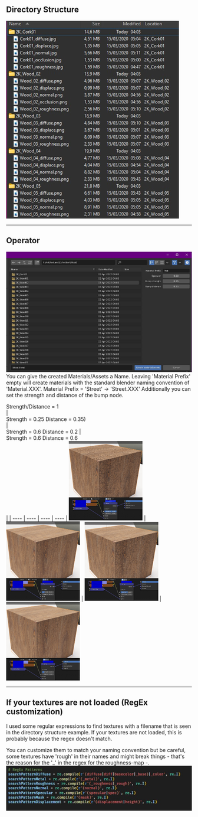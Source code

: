 ## Directory Structure
![Needed directory structure](/images/NeededDirectoryStructure.jpg)

---

## Operator
![Directory Selection](/images/DirectorySelection.jpg)
You can give the created Materials/Assets a Name.
Leaving 'Material Prefix' empty will create materials with the standard blender naming convention of 'Material.XXX'.
Material Prefix = 'Street' -> 'Street.XXX'
Additionally you can set the strength and distance of the bump node.

<div width=200>Strength/Distance = 1</div> | <div width=200>Strength = 0.25 Distance = 0.35)</div> | <div width=200> Strength = 0.6 Distance = 0.2 </dib> | <div width=200> Strength = 0.6 Distance = 0.6 </div> |
| ---- | ---- | ---- |  ---- |
 <img src="images/defaultBump.jpg" alt="drawing" width="200"/> | <img src="images/customBump.jpg" alt="drawing" width="200"/> | <img src="images/strength.jpg" alt="drawing" width="200"/> | <img src="images/distance.jpg" alt="drawing" width="200"/>

---

## If your textures are not loaded (RegEx customization)
I used some regular expressions to find textures with a filename that is seen in the directory structure example. If your textures are not loaded, this is probably because the regex doesn't match.

You can customize them to match your naming convention but be careful, some textures have 'rough' in their names and might break things - that's the reason for the '_' in the regex for the roughness-map -.
![RegEx](/images/RegEx.jpg)

